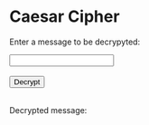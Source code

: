 <style>
  @import url('https://fonts.googleapis.com/css2?family=Dosis&display=swap');
</style>
<html>
<head>
    <title>Caesar Cipher</title>
</head>
<body>
<h1>Caesar Cipher</h1>

<p>Enter a message to be decrypyted:</p>
<input type="text" id="message">
<br>
<br>
<button onclick="decrypt()">Decrypt</button>
<br>
<br>
<p>Decrypted message:</p>
<p id="decrypted"></p>

<!-- Include the JavaScript file -->
<script>
  
function decrypt() {
  let expression = document.getElementById("message").value;

  const urlStart = "https://crimebusters.tk/api/decrypt/all/";
  const url = urlStart + expression;

  console.log(url); 

  fetch(url)
    .then(res => res.json())
    .then(data => {
      console.log(data);

      const decryptedMessage = data.result;
      
      document.getElementById("decrypted").innerHTML = decryptedMessage; 

      //log stuff
      var getUrl = "https://crimebusters.tk/api/person/findEmail";

      var getOptions = {
        method: 'GET', 
        mode: 'cors', 
        cache: 'default', 
        credentials: 'include', 
        headers: {
          'Content-Type': 'application/json',
        },
      };

      fetch(getUrl, getOptions)
        .then(response => {
          //error message
          if (!response.ok) {
            const errorMsg = 'Login error: ' + response.status;
            console.log(errorMsg);
            return;
          }

          //if success
          console.log("User id successfully obtained");

          response.json().then(data2 => {
            console.log(data2);

            //get id and email from cookie
            var id = data2.id;
            var email = data2.email; 

            console.log("id: " + id);

            var baseurl = "https://crimebusters.tk"
       
            // Authenticate endpoint
            const login_url = baseurl + '/api/person/log';

            const decryptedMessage = data.result;

            const body = {
              email: email,
              cipherType: "caesar",
              plaintext: document.getElementById("message").value,
              ciphertext: decryptedMessage,
              userId: id
            };

            // Set Headers to support cross origin
            //IMPORTANT!!!!!!! TO SUCCESSFULLY POST, YOU NEED TO REMOVE
            // credentials:'include'
            const requestOptions = {
              method: 'POST',
              mode: 'cors', // no-cors, *cors, same-origin
              cache: 'no-cache', // *default, no-cache, reload, force-cache, only-if-cached
              //credentials: 'include', // include, *same-origin, omit
              body: JSON.stringify(body),
              headers: {
                "content-type": "application/json"
              },
            };

            fetch(login_url, requestOptions)
              .then(response => {
                // trap error response from Web API
                if (!response.ok) {
                  const errorMsg = 'Login error: ' + response.status;
                  console.log(errorMsg);
                  return;
                }

                console.log("Log success");

              })

          })
        })
    })
}

</script>
</body>
</html>